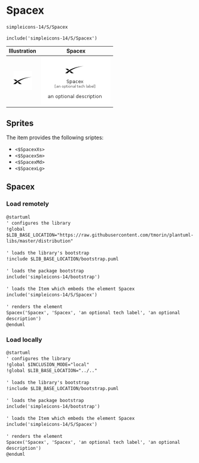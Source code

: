 # Spacex


```text
simpleicons-14/S/Spacex
```

```text
include('simpleicons-14/S/Spacex')
```



| Illustration | Spacex |
| :---: | :---: |
| ![illustration for Illustration](../../simpleicons-14/S/Spacex.png) | ![illustration for Spacex](../../simpleicons-14/S/Spacex.Local.png) |



## Sprites
The item provides the following sriptes:

- `<$SpacexXs>`
- `<$SpacexSm>`
- `<$SpacexMd>`
- `<$SpacexLg>`





## Spacex

### Load remotely
```plantuml
@startuml
' configures the library
!global $LIB_BASE_LOCATION="https://raw.githubusercontent.com/tmorin/plantuml-libs/master/distribution"

' loads the library's bootstrap
!include $LIB_BASE_LOCATION/bootstrap.puml

' loads the package bootstrap
include('simpleicons-14/bootstrap')

' loads the Item which embeds the element Spacex
include('simpleicons-14/S/Spacex')

' renders the element
Spacex('Spacex', 'Spacex', 'an optional tech label', 'an optional description')
@enduml
```

### Load locally
```plantuml
@startuml
' configures the library
!global $INCLUSION_MODE="local"
!global $LIB_BASE_LOCATION="../.."

' loads the library's bootstrap
!include $LIB_BASE_LOCATION/bootstrap.puml

' loads the package bootstrap
include('simpleicons-14/bootstrap')

' loads the Item which embeds the element Spacex
include('simpleicons-14/S/Spacex')

' renders the element
Spacex('Spacex', 'Spacex', 'an optional tech label', 'an optional description')
@enduml
```

